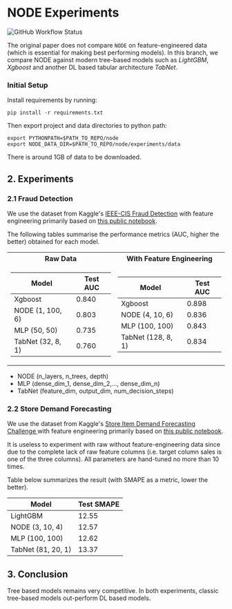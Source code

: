 # NODE Experiments
![GitHub Workflow Status](https://img.shields.io/github/workflow/status/xl402/neural-oblivious-decision-ensembles/node)

The original paper does not
compare `NODE` on feature-engineered data (which is essential for making best
performing models). In this branch, we compare NODE against modern tree-based
models such as *LightGBM*, *Xgboost* and another DL based tabular architecture
*TabNet*.


### Initial Setup
Install requirements by running:
```
pip install -r requirements.txt
```
Then export project and data directories to python path:
```
export PYTHONPATH=$PATH_TO_REPO/node
export NODE_DATA_DIR=$PATH_TO_REPO/node/experiments/data
```
There is around 1GB of data to be downloaded.

## 2. Experiments

### 2.1 Fraud Detection
We use the dataset from Kaggle's [IEEE-CIS Fraud Detection](https://www.kaggle.com/c/ieee-fraud-detection/data)
with feature engineering primarily based on [this public notebook](https://www.kaggle.com/abhilashawasthi/feature-engineering-lgb-model).

The following tables summarise the performance metrics (AUC, higher the better) obtained for each model.

<table>
<tr><th>Raw Data </th><th>With Feature Engineering</th></tr>
<tr><td>

| Model   | Test AUC |
|---------|----------|
| Xgboost           | 0.840|
| NODE (1, 100, 6)  | 0.803|
| MLP (50, 50)      | 0.735|
| TabNet (32, 8, 1) | 0.760|

</td><td>

| Model   | Test AUC |
|---------|----------|
| Xgboost            | 0.898|
| NODE (4, 10, 6)    | 0.836|
| MLP (100, 100)     | 0.843|
| TabNet (128, 8, 1) | 0.834|


</td></tr> </table>

* NODE (n_layers, n_trees, depth)
* MLP (dense_dim_1, dense_dim_2,..., dense_dim_n)
* TabNet (feature_dim, output_dim, num_decision_steps)


### 2.2 Store Demand Forecasting
We use the dataset from Kaggle's [Store Item Demand Forecasting Challenge
](https://www.kaggle.com/c/demand-forecasting-kernels-only/data)
with feature engineering primarily based on [this public notebook](https://www.kaggle.com/abhilashawasthi/feature-engineering-lgb-model).

It is useless to experiment with raw without feature-engineering data since due
to the complete lack of raw feature columns (i.e. target column sales is one of
the three columns). All parameters are hand-tuned no more than 10 times.

Table below summarizes the result (with SMAPE as a metric, lower the better).

| Model   | Test SMAPE |
|---------|----------|
| LightGBM           | 12.55|
| NODE (3, 10, 4)    | 12.57|
| MLP (100, 100)     | 12.62|
| TabNet (81, 20, 1) | 13.37|


## 3. Conclusion
Tree based models remains very competitive. In both experiments, classic tree-based models out-perform DL based models.
